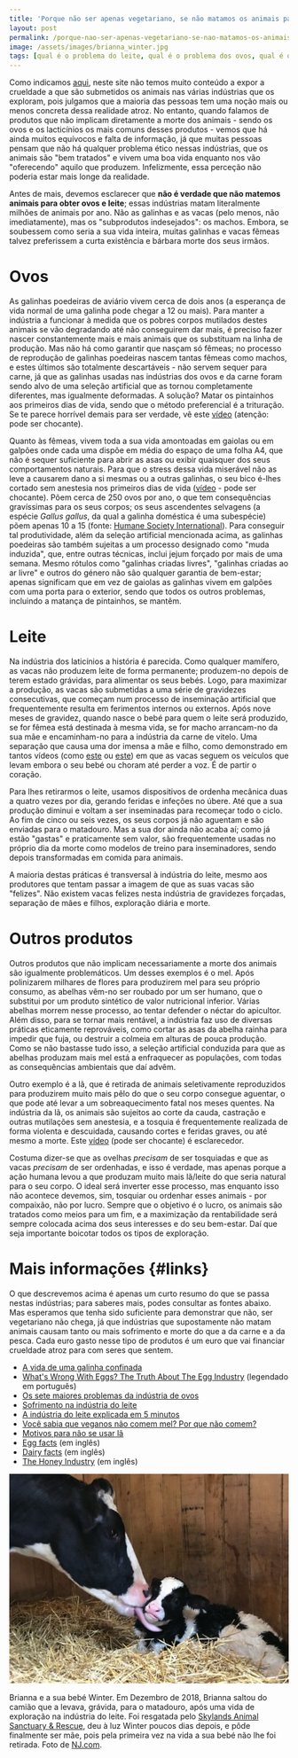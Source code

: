 ```yaml
---
title: 'Porque não ser apenas vegetariano, se não matamos os animais para obter ovos e laticínios?'
layout: post
permalink: /porque-nao-ser-apenas-vegetariano-se-nao-matamos-os-animais-para-obter-ovos-e-laticinios/
image: /assets/images/brianna_winter.jpg
tags: [qual é o problema do leite, qual é o problema dos ovos, qual é o problema da lã, qual é o problema do mel, veganos bebem leite, veganos comem ovos, veganos comem mel, veganos usam lã, mel é vegano, indústria do leite, indústria dos ovos, crueldade, sofrimento, exploração animal]
---
```


Como indicamos [aqui](/onde-posso-saber-mais-sobre-exploracao-animal), neste site não temos muito conteúdo a expor a crueldade a que são submetidos os animais nas várias indústrias que os exploram, pois julgamos que a maioria das pessoas tem uma noção mais ou menos concreta dessa realidade atroz. No entanto, quando falamos de produtos que não implicam diretamente a morte dos animais - sendo os ovos e os lacticínios os mais comuns desses produtos - vemos que há ainda muitos equívocos e falta de informação, já que muitas pessoas pensam que não há qualquer problema ético nessas indústrias, que os animais são "bem tratados" e vivem uma boa vida enquanto nos vão "oferecendo" aquilo que produzem. Infelizmente, essa perceção não poderia estar mais longe da realidade.

Antes de mais, devemos esclarecer que **não é verdade que não matemos animais para obter ovos e leite**; essas indústrias matam literalmente milhões de animais por ano. Não as galinhas e as vacas (pelo menos, não imediatamente), mas os "subprodutos indesejados": os machos. Embora, se soubessem como seria a sua vida inteira, muitas galinhas e vacas fêmeas talvez preferissem a curta existência e bárbara morte dos seus irmãos.

# Ovos

As galinhas poedeiras de aviário vivem cerca de dois anos (a esperança de vida normal de uma galinha pode chegar a 12 ou mais). Para manter a indústria a funcionar à medida que os pobres corpos mutilados destes animais se vão degradando até não conseguirem dar mais, é preciso fazer nascer constantemente mais e mais animais que os substituam na linha de produção. Mas não há como garantir que nasçam só fêmeas; no processo de reprodução de galinhas poedeiras nascem tantas fêmeas como machos, e estes últimos são totalmente descartáveis - não servem sequer para carne, já que as galinhas usadas nas indústrias dos ovos e da carne foram sendo alvo de uma seleção artificial que as tornou completamente diferentes, mas igualmente deformadas. A solução? Matar os pintainhos aos primeiros dias de vida, sendo que o método preferencial é a trituração. Se te parece horrível demais para ser verdade, vê este [vídeo](https://www.youtube.com/watch?v=7uw5c5kSVr4&cc_load_policy=1&cc_lang_pref=pt) (atenção: pode ser chocante).

Quanto às fêmeas, vivem toda a sua vida amontoadas em gaiolas ou em galpões onde cada uma dispõe em média do espaço de uma folha A4, que não é sequer suficiente para abrir as asas ou exibir quaisquer dos seus comportamentos naturais. Para que o stress dessa vida miserável não as leve a causarem dano a si mesmas ou a outras galinhas, o seu bico é-lhes cortado sem anestesia nos primeiros dias de vida ([vídeo](https://www.youtube.com/watch?v=x4l9_UJFP2Q&cc_load_policy=1&cc_lang_pref=pt) - pode ser chocante). Põem cerca de 250 ovos por ano, o que tem consequências gravíssimas para os seus corpos; os seus ascendentes selvagens (a espécie *Gallus gallus*, da qual a galinha doméstica é uma subespécie) põem apenas 10 a 15 (fonte: [Humane Society International](https://www.humaneworld.org/sites/default/files/docs/about-chickens.pdf)). Para conseguir tal produtividade, além da seleção artificial mencionada acima, as galinhas poedeiras são também sujeitas a um processo designado como "muda induzida", que, entre outras técnicas, inclui jejum forçado por mais de uma semana. Mesmo rótulos como "galinhas criadas livres", "galinhas criadas ao ar livre" e outros do género não são qualquer garantia de bem-estar; apenas significam que em vez de gaiolas as galinhas vivem em galpões com uma porta para o exterior, sendo que todos os outros problemas, incluindo a matança de pintainhos, se mantêm.

# Leite

Na indústria dos laticínios a história é parecida. Como qualquer mamífero, as vacas não produzem leite de forma permanente; produzem-no depois de terem estado grávidas, para alimentar os seus bebés. Logo, para maximizar a produção, as vacas são submetidas a uma série de gravidezes consecutivas, que começam num processo de inseminação artificial que frequentemente resulta em ferimentos internos ou externos. Após nove meses de gravidez, quando nasce o bebé para quem o leite será produzido, se for fêmea está destinada à mesma vida, se for macho arrancam-no da sua mãe e encaminham-no para a indústria da carne de vitelo. Uma separação que causa uma dor imensa a mãe e filho, como demonstrado em tantos vídeos (como [este](https://www.youtube.com/watch?v=HqgDaOetQoU&cc_load_policy=1&cc_lang_pref=pt) ou [este](https://www.youtube.com/watch?v=OOXFm2-wty4&cc_load_policy=1&cc_lang_pref=pt)) em que as vacas seguem os veículos que levam embora o seu bebé ou choram até perder a voz. É de partir o coração.

Para lhes retirarmos o leite, usamos dispositivos de ordenha mecânica duas a quatro vezes por dia, gerando feridas e infeções no úbere. Até que a sua produção diminui e voltam a ser inseminadas para recomeçar todo o ciclo. Ao fim de cinco ou seis vezes, os seus corpos já não aguentam e são enviadas para o matadouro. Mas a sua dor ainda não acaba aí; como já estão "gastas" e praticamente sem valor, são frequentemente usadas no próprio dia da morte como modelos de treino para inseminadores, sendo depois transformadas em comida para animais.

A maioria destas práticas é transversal à indústria do leite, mesmo aos produtores que tentam passar a imagem de que as suas vacas são "felizes". Não existem vacas felizes nesta indústria de gravidezes forçadas, separação de mães e filhos, exploração diária e morte.

# Outros produtos

Outros produtos que não implicam necessariamente a morte dos animais são igualmente problemáticos. Um desses exemplos é o mel. Após polinizarem milhares de flores para produzirem mel para seu próprio consumo, as abelhas vêm-no ser roubado por um ser humano, que o substitui por um produto sintético de valor nutricional inferior. Várias abelhas morrem nesse processo, ao tentar defender o néctar do apicultor. Além disso, para se tornar mais rentável, a indústria faz uso de diversas práticas eticamente reprováveis, como cortar as asas da abelha rainha para impedir que fuja, ou destruir a colmeia em alturas de pouca produção. Como se não bastasse tudo isso, a seleção artificial conduzida para que as abelhas produzam mais mel está a enfraquecer as populações, com todas as consequências ambientais que daí advêm.

Outro exemplo é a lã, que é retirada de animais seletivamente reproduzidos para produzirem muito mais pêlo do que o seu corpo consegue aguentar, o que pode até levar a um sobreaquecimento fatal nos meses quentes. Na indústria da lã, os animais são sujeitos ao corte da cauda, castração e outras mutilações sem anestesia, e a tosquia é frequentemente realizada de forma violenta e descuidada, causando cortes e feridas graves, ou até mesmo a morte. Este [vídeo](https://www.youtube.com/watch?v=aE66ZC7RJQA&cc_load_policy=1&cc_lang_pref=pt) (pode ser chocante) é esclarecedor.

Costuma dizer-se que as ovelhas _precisam_ de ser tosquiadas e que as vacas _precisam_ de ser ordenhadas, e isso é verdade, mas apenas porque a ação humana levou a que produzam muito mais lã/leite do que seria natural para o seu corpo. O ideal será inverter esse processo, mas enquanto isso não acontece devemos, sim, tosquiar ou ordenhar esses animais - por compaixão, não por lucro. Sempre que o objetivo é o lucro, os animais são tratados como meios para um fim, e a maximização da rentabilidade será sempre colocada acima dos seus interesses e do seu bem-estar. Daí que seja importante boicotar todos os tipos de exploração.

# Mais informações {#links}

O que descrevemos acima é apenas um curto resumo do que se passa nestas indústrias; para saberes mais, podes consultar as fontes abaixo. Mas esperamos que tenha sido suficiente para demonstrar que não, ser vegetariano não chega, já que indústrias que supostamente não matam animais causam tanto ou mais sofrimento e morte do que a da carne e a da pesca. Cada euro gasto nesse tipo de produtos é um euro que vai financiar crueldade atroz para com seres que sentem.

* [A vida de uma galinha confinada](https://animalequality.org.br/problemas/ovos/)
* [What's Wrong With Eggs? The Truth About The Egg Industry](https://www.youtube.com/watch?v=utPkDP3T7R4&cc_load_policy=1&cc_lang_pref=pt) (legendado em português)
* [Os sete maiores problemas da indústria de ovos](https://animalequality.org.br/blog/os-7-maiores-problemas-na-industria-de-ovos/)
* [Sofrimento na indústria do leite](https://animalequality.org.br/problemas/leite/)
* [A indústria do leite explicada em 5 minutos](https://www.youtube.com/watch?v=CNY90dAc_yw&cc_load_policy=1&cc_lang_pref=pt)
* [Você sabia que veganos não comem mel? Por que não comem?](https://www.greenme.com.br/alimentar-se/vegetariano-e-vegano/66629-voce-sabia-que-veganos-nao-comem-mel-por-que-nao-comem/)
* [Motivos para não se usar lã](https://revolucaoanimalistasite.wordpress.com/la/)
* [Egg facts](https://freefromharm.org/eggfacts/) (em inglês)
* [Dairy facts](https://freefromharm.org/dairyfacts/) (em inglês)
* [The Honey Industry](https://www.vegansociety.com/go-vegan/why-go-vegan/honey-industry) (em inglês)

![[Foto de Brianna e da sua bebé Winter]](/assets/images/brianna_winter.jpg "Brianna e a sua bebé Winter")

<div class="img-caption">Brianna e a sua bebé Winter. Em Dezembro de 2018, Brianna saltou do camião que a levava, grávida, para o matadouro, após uma vida de exploração na indústria do leite. Foi resgatada pelo <a href="https://skylandssanctuary.org/brianna-winter/">Skylands Animal Sanctuary & Rescue</a>, deu à luz Winter poucos dias depois, e pôde finalmente ser mãe, pois pela primeira vez na vida a sua bebé não lhe foi retirada. Foto de <a href="https://www.nj.com/sussex-county/2018/12/the-cow-that-escaped-the-slaughterhouse-gave-birth-and-her-new-baby-is-utterly-adorable.html">NJ.com</a>.</div>


